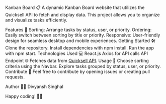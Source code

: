 
Kanban Board 📋
A dynamic Kanban Board website that utilizes the Quicksell API to fetch and display data. This project allows you to organize and visualize tasks efficiently.

Features 🚀
Sorting: Arrange tasks by status, user, or priority.
Ordering: Easily switch between sorting by title or priority.
Responsive: User-friendly design for seamless desktop and mobile experiences.
Getting Started 🛠️
Clone the repository.
Install dependencies with npm install.
Run the app with npm start.
Technologies Used 💻
React.js
Axios for API calls
API Endpoint 🌐
Fetches data from <a href="https://api.quicksell.co/v1/internal/frontend-assignment">Quicksell API</a>.
Usage 🤖
Choose sorting criteria using the Navbar.
Explore tasks grouped by status, user, or priority.
Contribute 🤝
Feel free to contribute by opening issues or creating pull requests.

Author 🧑‍💻
Divyansh Singhal

Happy coding! 🚀✨